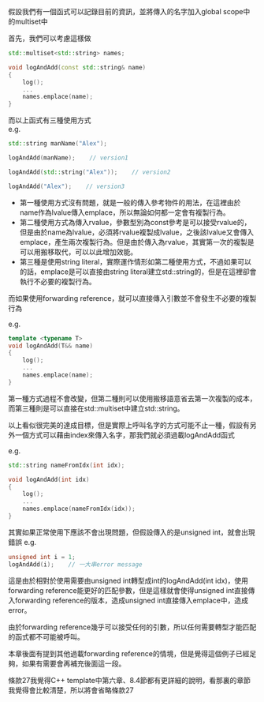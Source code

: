 假設我們有一個函式可以記錄目前的資訊，並將傳入的名字加入global scope中的multiset中

首先，我們可以考慮這樣做
```cpp
std::multiset<std::string> names;

void logAndAdd(const std::string& name)
{
    log();
    ...
    names.emplace(name);
}
```

而以上函式有三種使用方式<br>
e.g.
```cpp
std::string manName("Alex");

logAndAdd(manName);    // version1

logAndAdd(std::string("Alex"));    // version2

logAndAdd("Alex");    // version3
```

- 第一種使用方式沒有問題，就是一般的傳入參考物件的用法，在這裡由於name作為lvalue傳入emplace，所以無論如何都一定會有複製行為。
- 第二種使用方式為傳入rvalue，參數型別為const參考是可以接受rvalue的，但是由於name為lvalue，必須將rvalue複製成lvalue，之後該lvalue又會傳入emplace，產生兩次複製行為。但是由於傳入為rvalue，其實第一次的複製是可以用搬移取代，可以以此增加效能。
- 第三種是使用string literal，實際運作情形如第二種使用方式，不過如果可以的話，emplace是可以直接由string literal建立std::string的，但是在這裡卻會執行不必要的複製行為。

而如果使用forwarding reference，就可以直接傳入引數並不會發生不必要的複製行為

e.g.
```cpp
template <typename T>
void logAndAdd(T&& name)
{
    log();
    ...
    names.emplace(name);
}
```

第一種方式過程不會改變，但第二種則可以使用搬移語意省去第一次複製的成本，而第三種則是可以直接在std::multiset中建立std::string。

以上看似很完美的達成目標，但是實際上呼叫名字的方式可能不止一種，假設有另外一個方式可以藉由index來傳入名字，那我們就必須過載logAndAdd函式

e.g.
```cpp
std::string nameFromIdx(int idx);

void logAndAdd(int idx)
{
    log();
    ...
    names.emplace(nameFromIdx(idx));
}
```

其實如果正常使用下應該不會出現問題，但假設傳入的是unsigned int，就會出現錯誤
e.g.
```cpp
unsigned int i = 1;
logAndAdd(i);    // 一大串error message
```

這是由於相對於使用需要由unsigned int轉型成int的logAndAdd(int idx)，使用forwarding reference能更好的匹配參數，但是這樣就會使得unsigned int直接傳入forwarding reference的版本，造成unsigned int直接傳入emplace中，造成error。

由於forwarding reference幾乎可以接受任何的引數，所以任何需要轉型才能匹配的函式都不可能被呼叫。

本章後面有提到其他過載forwarding reference的情境，但是覺得這個例子已經足夠，如果有需要會再補充後面這一段。

條款27我覺得C++ template中第六章、8.4節都有更詳細的說明，看那裏的章節我覺得會比較清楚，所以將會省略條款27